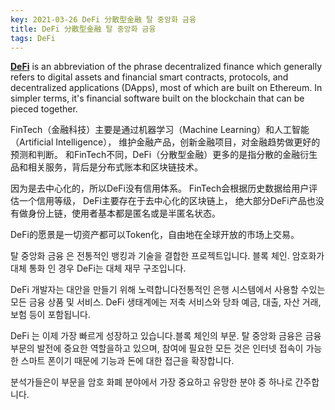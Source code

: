 ```yaml
---
key: 2021-03-26 DeFi 分散型金融 탈 중앙화 금융
title: DeFi 分散型金融 탈 중앙화 금융
tags: DeFi
---
```


[**DeFi**](https://www.coindesk.com/tag/defi) is an abbreviation of the phrase decentralized finance which generally refers to digital assets and financial smart contracts, protocols, and decentralized applications (DApps), most of which are built on Ethereum. In simpler terms, it's financial software built on the blockchain that can be pieced together.

FinTech（金融科技）主要是通过机器学习（Machine Learning）和人工智能（Artificial Intelligence），
维护金融产品，创新金融项目，对金融趋势做更好的预测和判断。
和FinTech不同，DeFi（分散型金融）更多的是指分散的金融衍生品和相关服务，背后是分布式账本和区块链技术。

因为是去中心化的，所以DeFi没有信用体系。
FinTech会根据历史数据给用户评估一个信用等级，
DeFi主要存在于去中心化的区块链上，
绝大部分DeFi产品也没有做身份上链，使用者基本都是匿名或是半匿名状态。

DeFi的愿景是一切资产都可以Token化，自由地在全球开放的市场上交易。

탈 중앙화 금융 은 전통적인 뱅킹과 기술을 결합한 프로젝트입니다. 블록 체인. 암호화가 대체 통화 인 경우 DeFi는 대체 재무 구조입니다.

DeFi 개발자는 대안을 만들기 위해 노력합니다전통적인 은행 시스템에서 사용할 수있는 모든 금융 상품 및 서비스. DeFi 생태계에는 저축 서비스와 당좌 예금, 대출, 자산 거래, 보험 등이 포함됩니다.

DeFi 는 이제 가장 빠르게 성장하고 있습니다.블록 체인의 부문. 탈 중앙화 금융은 금융 부문의 발전에 중요한 역할을하고 있으며, 참여에 필요한 모든 것은 인터넷 접속이 가능한 스마트 폰이기 때문에 기능과 돈에 대한 접근을 확장합니다.

분석가들은이 부문을 암호 화폐 분야에서 가장 중요하고 유망한 분야 중 하나로 간주합니다.

<!--more-->

